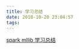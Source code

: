 ```yaml
---
title: 学习总结
date: 2018-10-20 23:04:57
tags: 
---
```

[spark mllib 学习总结](https://dydeve.github.io/spark-ml-learn/)